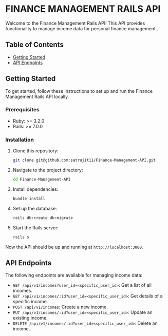 # FINANCE MANAGEMENT RAILS API

Welcome to the Finance Management Rails API! This API provides functionality to manage income data for personal finance management..

## Table of Contents

- [Getting Started](#getting-started)
- [API Endpoints](#api-endpoints)

## Getting Started

To get started, follow these instructions to set up and run the Finance Management Rails API locally.

### Prerequisites

- Ruby: >= 3.2.0
- Rails: >= 7.0.0

### Installation

1. Clone this repository:

   ```sh
   git clone git@github.com:satrujit11/Finance-Management-API.git
   ```

2. Navigate to the project directory:

   ```bash
   cd Finance-Management-API
   ```

3. Install dependencies:

   ```bash
   bundle install
   ```

4. Set up the database:

   ```bash
   rails db:create db:migrate
   ```

5. Start the Rails server:

   ```bash
   rails s
   ```

Now the API should be up and running at `http://localhost:3000`.

## API Endpoints

The following endpoints are available for managing income data:

- `GET /api/v1/incomes?user_id=<specific_user_id>`: Get a list of all incomes.
- `GET /api/v1/incomes/:id?user_id=<specific_user_id>`: Get details of a specific income.
- `POST /api/v1/incomes`: Create a new income.
- `PUT /api/v1/incomes/:id?user_id=<specific_user_id>`: Update an existing income.
- `DELETE /api/v1/incomes/:id?user_id=<specific_user_id>`: Delete an income..
